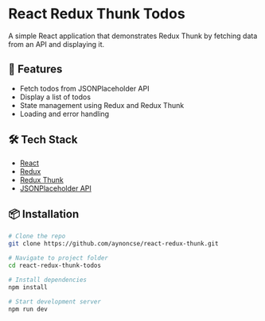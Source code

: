 # React Redux Thunk Todos  

A simple React application that demonstrates Redux Thunk by fetching data from an API and displaying it.  

## 🚀 Features  
- Fetch todos from JSONPlaceholder API  
- Display a list of todos  
- State management using Redux and Redux Thunk  
- Loading and error handling  

## 🛠️ Tech Stack  
- [React](https://react.dev/)  
- [Redux](https://redux.js.org/)  
- [Redux Thunk](https://github.com/reduxjs/redux-thunk)  
- [JSONPlaceholder API](https://jsonplaceholder.typicode.com/)  

## 📦 Installation  

```bash
# Clone the repo
git clone https://github.com/aynoncse/react-redux-thunk.git

# Navigate to project folder
cd react-redux-thunk-todos

# Install dependencies
npm install

# Start development server
npm run dev
